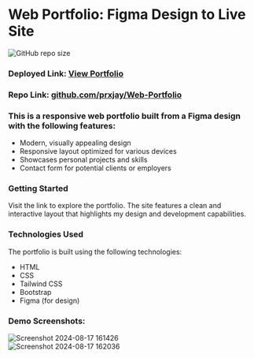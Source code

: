 # Web Portfolio: Figma Design to Live Site

![GitHub repo size](https://img.shields.io/github/repo-size/prxjay/Web-Portfolio)

### Deployed Link: [View Portfolio](https://prxjay.github.io/Web-Portfolio/MyPortfolio.html)
### Repo Link: [github.com/prxjay/Web-Portfolio](https://github.com/prxjay/Web-Portfolio)

### This is a responsive web portfolio built from a Figma design with the following features:
- Modern, visually appealing design
- Responsive layout optimized for various devices
- Showcases personal projects and skills
- Contact form for potential clients or employers

### Getting Started
Visit the link to explore the portfolio. The site features a clean and interactive layout that highlights my design and development capabilities.

### Technologies Used
The portfolio is built using the following technologies:

- HTML
- CSS
- Tailwind CSS
- Bootstrap
- Figma (for design)

### Demo Screenshots:
![Screenshot 2024-08-17 161426](https://github.com/user-attachments/assets/8ab5de0c-ef4c-4e8a-96c2-b8411b2e2d7e)
<br>
![Screenshot 2024-08-17 162036](https://github.com/user-attachments/assets/171f1e9c-8731-4e6c-8443-cf9016dcc8d6)
